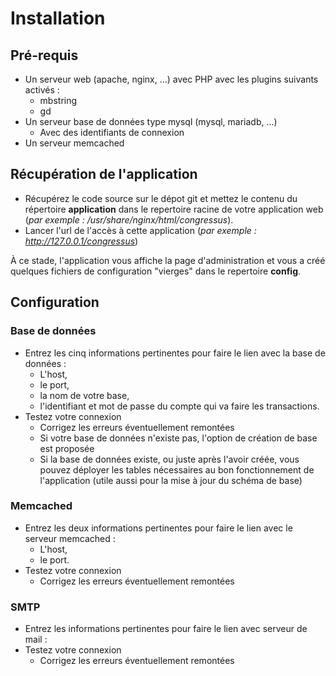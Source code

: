 # Installation #

## Pré-requis ##

- Un serveur web (apache, nginx, ...) avec PHP avec les plugins suivants activés :
  - mbstring
  - gd
- Un serveur base de données type mysql (mysql, mariadb, ...)
  - Avec des identifiants de connexion
- Un serveur memcached
 
## Récupération de l'application ##

- Récupérez le code source sur le dépot git et mettez le contenu du répertoire **application** dans le repertoire racine de votre application web (*par exemple : /usr/share/nginx/html/congressus*).
- Lancer l'url de l'accès à cette application (*par exemple : http://127.0.0.1/congressus*)
 
À ce stade, l'application vous affiche la page d'administration et vous a créé quelques fichiers de configuration "vierges" dans le repertoire **config**.

## Configuration ##

### Base de données ###

- Entrez les cinq informations pertinentes pour faire le lien avec la base de données : 
  - L'host, 
  - le port, 
  - la nom de votre base, 
  - l'identifiant et mot de passe du compte qui va faire les transactions.
- Testez votre connexion
  - Corrigez les erreurs éventuellement remontées
  - Si votre base de données n'existe pas, l'option de création de base est proposée 
  - Si la base de données existe, ou juste après l'avoir créée, vous pouvez déployer les tables nécessaires au bon fonctionnement de l'application (utile aussi pour la mise à jour du schéma de base)

### Memcached ###

- Entrez les deux informations pertinentes pour faire le lien avec le serveur memcached :
  - L'host, 
  - le port.
- Testez votre connexion
  - Corrigez les erreurs éventuellement remontées

### SMTP ###

- Entrez les informations pertinentes pour faire le lien avec serveur de mail : 
- Testez votre connexion
  - Corrigez les erreurs éventuellement remontées
